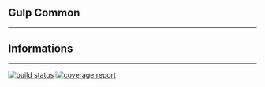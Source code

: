 ## Gulp Common
-------

## Informations
-------
[![build status](https://gitlab.com/seizeions/blog-spring-angularjs/badges/master/build.svg)](https://gitlab.com/seizeions/blog-spring-angularjs/commits/master)
[![coverage report](https://gitlab.com/seizeions/blog-spring-angularjs/badges/master/coverage.svg)](https://gitlab.com/seizeions/blog-spring-angularjs/commits/master)
